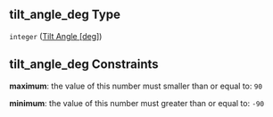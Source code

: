 ## tilt_angle_deg Type

`integer` ([Tilt Angle \[deg\]](iea43_wra_data_model-properties-measurement-location-items-properties-measurement-point-items-properties-mounting-arrangement-items-properties-tilt-angle-deg.md))

## tilt_angle_deg Constraints

**maximum**: the value of this number must smaller than or equal to: `90`

**minimum**: the value of this number must greater than or equal to: `-90`
